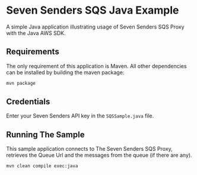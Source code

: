 # Seven Senders SQS Java Example

A simple Java application illustrating usage of Seven Senders SQS Proxy with the Java AWS SDK.

## Requirements

The only requirement of this application is Maven. All other dependencies can
be installed by building the maven package:

```bash
mvn package
```

## Credentials

Enter your Seven Senders API key in the `SQSSample.java` file.

## Running The Sample

This sample application connects to The Seven Senders SQS Proxy, retrieves the Queue Url and the messages from the queue (if there are any).

```bash
mvn clean compile exec:java
```
